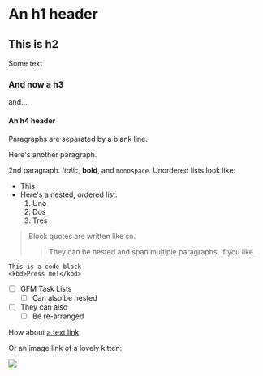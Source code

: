 # An h1 header

## This is h2

Some text

### And now a h3

and…

#### An h4 header

Paragraphs are separated by a blank line.

Here's another paragraph.

2nd paragraph. *Italic*, **bold**, and `monospace`. Unordered lists
look like:

  * This
  * Here's a nested, ordered list:
    1. Uno
    2. Dos
    3. Tres

> Block quotes are
> written like so.
>
> > They can be nested and span multiple paragraphs,
> > if you like.

```
This is a code block
<kbd>Press me!</kbd>
```

- [ ] GFM Task Lists
  - [ ] Can also be nested
- [ ] They can also
  - [ ] Be re-arranged

How about [a text link](http://ham.com)

Or an image link of a lovely kitten:

![](http://bit.ly/1RXe87U)
